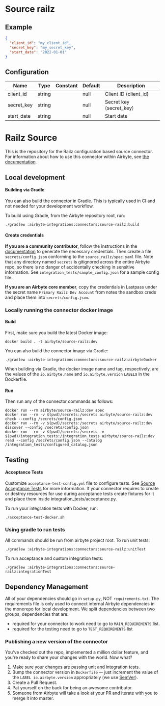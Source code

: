 # Source railz

## Example
```json
{
  "client_id": "my_client_id",
  "secret_key": "my_secret_key",
  "start_date": "2022-01-01"
}
```

## Configuration
| Name | Type | Constant | Default | Description |
| --- | --- | --- | --- | --- |
|client_id |string||null|Client ID (client_id)|
|secret_key |string||null|Secret key (secret_key)|
|start_date |string||null|Start date|

# Railz Source

This is the repository for the Railz configuration based source connector.
For information about how to use this connector within Airbyte, see [the documentation](https://docs.airbyte.com/integrations/sources/railz).

## Local development

#### Building via Gradle
You can also build the connector in Gradle. This is typically used in CI and not needed for your development workflow.

To build using Gradle, from the Airbyte repository root, run:
```
./gradlew :airbyte-integrations:connectors:source-railz:build
```

#### Create credentials
**If you are a community contributor**, follow the instructions in the [documentation](https://docs.airbyte.com/integrations/sources/railz)
to generate the necessary credentials. Then create a file `secrets/config.json` conforming to the `source_railz/spec.yaml` file.
Note that any directory named `secrets` is gitignored across the entire Airbyte repo, so there is no danger of accidentally checking in sensitive information.
See `integration_tests/sample_config.json` for a sample config file.

**If you are an Airbyte core member**, copy the credentials in Lastpass under the secret name `Primary Railz Dev Account` from notes the sandbox creds
and place them into `secrets/config.json`.

### Locally running the connector docker image

#### Build
First, make sure you build the latest Docker image:
```
docker build . -t airbyte/source-railz:dev
```

You can also build the connector image via Gradle:
```
./gradlew :airbyte-integrations:connectors:source-railz:airbyteDocker
```
When building via Gradle, the docker image name and tag, respectively, are the values of the `io.airbyte.name` and `io.airbyte.version` `LABEL`s in
the Dockerfile.

#### Run
Then run any of the connector commands as follows:
```
docker run --rm airbyte/source-railz:dev spec
docker run --rm -v $(pwd)/secrets:/secrets airbyte/source-railz:dev check --config /secrets/config.json
docker run --rm -v $(pwd)/secrets:/secrets airbyte/source-railz:dev discover --config /secrets/config.json
docker run --rm -v $(pwd)/secrets:/secrets -v $(pwd)/integration_tests:/integration_tests airbyte/source-railz:dev read --config /secrets/config.json --catalog /integration_tests/configured_catalog.json
```
## Testing

#### Acceptance Tests
Customize `acceptance-test-config.yml` file to configure tests. See [Source Acceptance Tests](https://docs.airbyte.com/connector-development/testing-connectors/connector-acceptance-tests-reference) for more information.
If your connector requires to create or destroy resources for use during acceptance tests create fixtures for it and place them inside integration_tests/acceptance.py.

To run your integration tests with Docker, run:
```
./acceptance-test-docker.sh
```

### Using gradle to run tests
All commands should be run from airbyte project root.
To run unit tests:
```
./gradlew :airbyte-integrations:connectors:source-railz:unitTest
```
To run acceptance and custom integration tests:
```
./gradlew :airbyte-integrations:connectors:source-railz:integrationTest
```

## Dependency Management
All of your dependencies should go in `setup.py`, NOT `requirements.txt`. The requirements file is only used to connect internal Airbyte dependencies in the monorepo for local development.
We split dependencies between two groups, dependencies that are:
* required for your connector to work need to go to `MAIN_REQUIREMENTS` list.
* required for the testing need to go to `TEST_REQUIREMENTS` list

### Publishing a new version of the connector
You've checked out the repo, implemented a million dollar feature, and you're ready to share your changes with the world. Now what?
1. Make sure your changes are passing unit and integration tests.
1. Bump the connector version in `Dockerfile` -- just increment the value of the `LABEL io.airbyte.version` appropriately (we use [SemVer](https://semver.org/)).
1. Create a Pull Request.
1. Pat yourself on the back for being an awesome contributor.
1. Someone from Airbyte will take a look at your PR and iterate with you to merge it into master.
